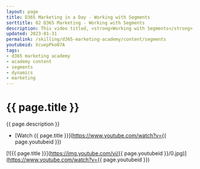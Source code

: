 ```yaml
---
layout: page
title: D365 Marketing in a Day - Working with Segments
sorttitle: 02 D365 Marketing - Working with Segments
description: This video titled, <strong>Working with Segments</strong>, follows the process of creating a variety of Segments to leverage in  Customer journeys. 
updated: 2023-01-31
permalink: /skilling/d365-marketing-academy/content/segments
youtubeid: XcuepPko07A
tags: 
- d365 marketing academy
- academy content
- segments
- dynamics
- marketing
---
```


# {{ page.title }}

{{ page.description }}

* [Watch {{ page.title }}](https://www.youtube.com/watch?v={{ page.youtubeid }})

[![{{ page.title }}](https://img.youtube.com/vi/{{ page.youtubeid }}/0.jpg)](https://www.youtube.com/watch?v={{ page.youtubeid }})
